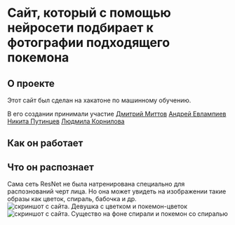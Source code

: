 # Сайт, который с помощью нейросети подбирает к фотографии подходящего покемона
## О проекте
Этот сайт был сделан на хакатоне по машинному обучению.

В его создании принимали участие 
[Дмитрий Миттов](https://github.com/dmittov)
[Андрей Евлампиев](https://github.com/andyzt)
[Никита Путинцев](https://vk.com/id39947099)
[Людмила Корнилова](https://github.com/kornilova-l)

## Как он работает


## Что он распознает
Сама сеть ResNet не была натренирована специально для распознований черт лица. Но она может увидеть на изображении такие образы как цветок, спираль, бабочка и др.
![скриншот с сайта. Девушка с цветком и покемон-цветок](http://news.ifmo.ru/images/news/big/646202.jpg)
![скриншот с сайта. Существо на фоне спирали и покемон со спиралью](http://oi66.tinypic.com/4ihf7d.jpg)
